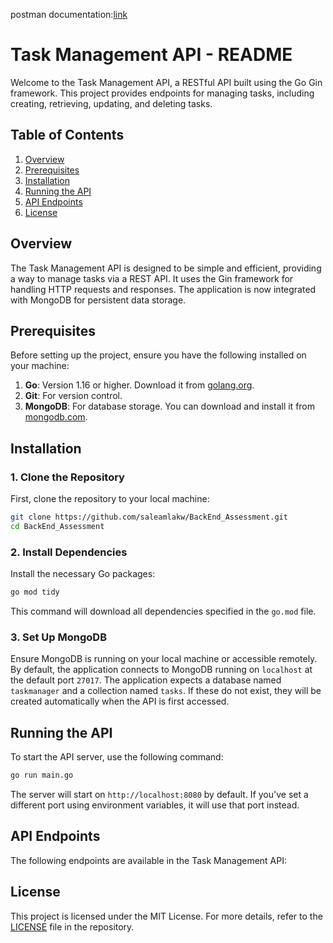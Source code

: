 postman documentation:[link](https://documenter.getpostman.com/view/37347478/2sAXjJ6t9V)



# Task Management API - README

Welcome to the Task Management API, a RESTful API built using the Go Gin framework. This project provides endpoints for managing tasks, including creating, retrieving, updating, and deleting tasks.

## Table of Contents

1. [Overview](#overview)
2. [Prerequisites](#prerequisites)
3. [Installation](#installation)
4. [Running the API](#running-the-api)
5. [API Endpoints](#api-endpoints)
6. [License](#license)

## Overview

The Task Management API is designed to be simple and efficient, providing a way to manage tasks via a REST API. It uses the Gin framework for handling HTTP requests and responses. The application is now integrated with MongoDB for persistent data storage.

## Prerequisites

Before setting up the project, ensure you have the following installed on your machine:

1. **Go**: Version 1.16 or higher. Download it from [golang.org](https://golang.org/dl/).
2. **Git**: For version control.
3. **MongoDB**: For database storage. You can download and install it from [mongodb.com](https://www.mongodb.com/try/download/community).

## Installation

### 1. Clone the Repository

First, clone the repository to your local machine:

```sh
git clone https://github.com/saleamlakw/BackEnd_Assessment.git
cd BackEnd_Assessment
```

### 2. Install Dependencies

Install the necessary Go packages:

```sh
go mod tidy
```

This command will download all dependencies specified in the `go.mod` file.

### 3. Set Up MongoDB

Ensure MongoDB is running on your local machine or accessible remotely. By default, the application connects to MongoDB running on `localhost` at the default port `27017`. The application expects a database named `taskmanager` and a collection named `tasks`. If these do not exist, they will be created automatically when the API is first accessed.

## Running the API

To start the API server, use the following command:

```sh
go run main.go
```

The server will start on `http://localhost:8080` by default. If you've set a different port using environment variables, it will use that port instead.

## API Endpoints

The following endpoints are available in the Task Management API:
## License

This project is licensed under the MIT License. For more details, refer to the [LICENSE](LICENSE) file in the repository.

